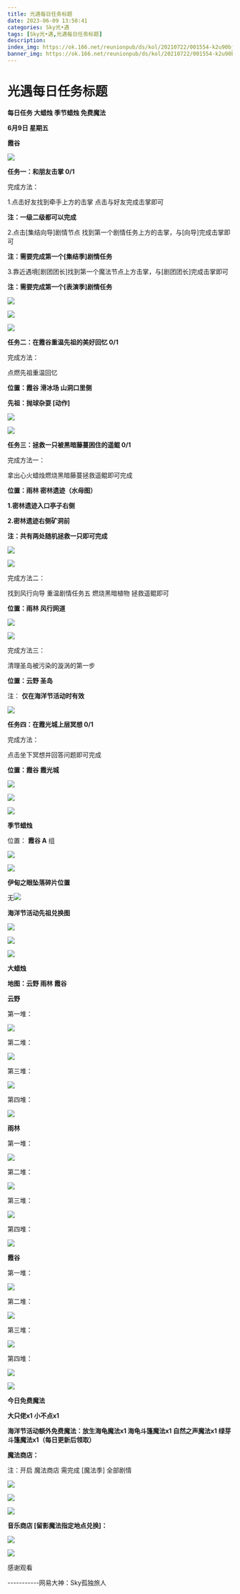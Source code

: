 ```yaml
---
title: 光遇每日任务标题
date: 2023-06-09 13:50:41
categories: Sky光•遇
tags: [Sky光•遇,光遇每日任务标题]
description: 
index_img: https://ok.166.net/reunionpub/ds/kol/20210722/001554-k2u90bj7ay.png?imageView&thumbnail=600x0&type=jpg
banner_img: https://ok.166.net/reunionpub/ds/kol/20210722/001554-k2u90bj7ay.png?imageView&thumbnail=600x0&type=jpg
---
```

# 光遇每日任务标题
**每日任务 大蜡烛 季节蜡烛 免费魔法**

 **6月9日 星期五**

 **霞谷**

![](https://img.166.net/reunionpub/ds/kol/20230609/000947-4dq92f5o3u.jpg)

 **任务一：和朋友击掌 0/1**

完成方法：

1.点击好友找到牵手上方的击掌 点击与好友完成击掌即可

 **注：一级二级都可以完成**

2.点击[集结向导]剧情节点 找到第一个剧情任务上方的击掌，与[向导]完成击掌即可

 **注：需要完成第一个[集结季]剧情任务**

3.靠近遇境[剧团团长]找到第一个魔法节点上方击掌，与[剧团团长]完成击掌即可

 **注：需要完成第一个[表演季]剧情任务**

![](https://img.166.net/reunionpub/ds/kol/20230609/000633-c7nz210w69.jpeg)

![](https://img.166.net/reunionpub/ds/kol/20230609/000640-0rw36sv5zu.jpeg)

![](https://img.166.net/reunionpub/ds/kol/20230609/000648-w7s4b3klnd.jpeg)

 **任务二：在霞谷重温先祖的美好回忆 0/1**

完成方法：

点燃先祖重温回忆

 **位置：霞谷 滑冰场 山洞口里侧**

 **先祖：抛球杂耍 [动作]**

![](https://img.166.net/reunionpub/ds/kol/20230609/000530-floitzbm25.jpg)

![](https://img.166.net/reunionpub/ds/kol/20230609/000539-vugrta3bz9.jpg)

 **任务三：拯救一只被黑暗藤蔓困住的遥鲲 0/1**

完成方法一：

拿出心火蜡烛燃烧黑暗藤蔓拯救遥鲲即可完成

 **位置：雨林 密林遗迹（水母图）**

 **1.密林遗迹入口亭子右侧**

 **2.密林遗迹右侧矿洞前**

 **注：共有两处随机拯救一只即可完成**

![](https://img.166.net/reunionpub/ds/kol/20230608/000523-ezicp80vsm.jpeg)

![](https://img.166.net/reunionpub/ds/kol/20230608/000532-guqp3mjy1k.jpeg)

完成方法二：

找到风行向导 重温剧情任务五 燃烧黑暗植物 拯救遥鲲即可

 **位置：雨林 风行网道**

![](https://img.166.net/reunionpub/ds/kol/20230608/000541-ls3a6f5tz7.jpeg)

![](https://img.166.net/reunionpub/ds/kol/20230608/000549-mk8ec1g9aj.jpeg)

完成方法三：

清理圣岛被污染的漩涡的第一步

 **位置：云野 圣岛**

注： **仅在海洋节活动时有效**

![](https://img.166.net/reunionpub/ds/kol/20230608/000556-fg5u3ziy61.jpeg)

 **任务四：在霞光城上层冥想 0/1**

完成方法：

点击坐下冥想并回答问题即可完成

 **位置：霞谷 霞光城**

![](https://img.166.net/reunionpub/ds/kol/20230609/000341-9nu3dt2c4s.jpg)

![](https://img.166.net/reunionpub/ds/kol/20230609/000349-g84jub20ov.jpg)

![](https://img.166.net/reunionpub/ds/kol/20230502/053253-tkp31d0r2j.png)

 **季节蜡烛**

位置： **霞谷 A** 组

![](https://img.166.net/reunionpub/ds/kol/20230609/001104-e8asnjdr3i.png)

![](https://img.166.net/reunionpub/ds/kol/20230501/003537-boqnslm12s.png)

 **伊甸之眼坠落碎片位置**

无![](https://img.166.net/reunionpub/ds/kol/20230501/003537-boqnslm12s.png)

 **海洋节活动先祖兑换图**

![](https://img.166.net/reunionpub/ds/kol/20230520/040300-zap2jkovds.jpg)

![](https://img.166.net/reunionpub/ds/kol/20230520/040310-ofs4cbrjhq.jpg)

![](https://img.166.net/reunionpub/ds/kol/20230501/003537-boqnslm12s.png)

 **大蜡烛**

 **地图：云野 雨林 霞谷**

 **云野**

第一堆：

![](https://img.166.net/reunionpub/ds/kol/20230609/001247-t1mpob7asi.jpeg)

第二堆：

![](https://img.166.net/reunionpub/ds/kol/20230609/001256-poyzbdumct.jpeg)

第三堆：

![](https://img.166.net/reunionpub/ds/kol/20230609/001303-6cy2vm49qt.jpeg)

第四堆：

![](https://img.166.net/reunionpub/ds/kol/20230609/001312-ly2i05aegn.jpeg)

 **雨林**

第一堆：

![](https://img.166.net/reunionpub/ds/kol/20230609/001349-cl9smae4qo.jpeg)

第二堆：

![](https://img.166.net/reunionpub/ds/kol/20230609/001416-a82vsil4e1.jpeg)

第三堆：

![](https://img.166.net/reunionpub/ds/kol/20230609/001425-tgwbjl9shi.jpeg)

第四堆：

![](https://img.166.net/reunionpub/ds/kol/20230609/001433-pb7wr6jkvm.jpeg)

 **霞谷**

第一堆：

![](https://img.166.net/reunionpub/ds/kol/20230609/001527-sm1aoqgs0e.jpeg)

第二堆：

![](https://img.166.net/reunionpub/ds/kol/20230609/001535-m46gw0shfb.jpeg)

第三堆：

![](https://img.166.net/reunionpub/ds/kol/20230609/001545-953s2naeog.jpeg)

第四堆：

![](https://img.166.net/reunionpub/ds/kol/20230609/001555-87dojyhzp2.jpeg)

![](https://img.166.net/reunionpub/ds/kol/20221018/100256-wzutnocka0.png)

 **今日免费魔法**

 **大只佬x1 小不点x1**

 **海洋节活动额外免费魔法：放生海龟魔法x1 海龟斗篷魔法x1 自然之声魔法x1 绿芽斗篷魔法x1（每日更新后领取）**

 **魔法商店：**

注：开启 魔法商店 需完成 [魔法季] 全部剧情

![](https://img.166.net/reunionpub/ds/kol/20221018/100559-oibznvdtus.png)

![](https://img.166.net/reunionpub/ds/kol/20230609/001628-qtvhg14wl6.jpeg)

![](https://img.166.net/reunionpub/ds/kol/20230520/024526-niy97hflvp.jpeg)

 **音乐商店 [留影魔法指定地点兑换]：**

![](https://img.166.net/reunionpub/ds/kol/20230529/003728-tes529zlmh.jpeg)

![](https://img.166.net/reunionpub/ds/kol/20230502/235738-ls601349yq.png)

感谢观看

\-----------网易大神：Sky孤独旅人

